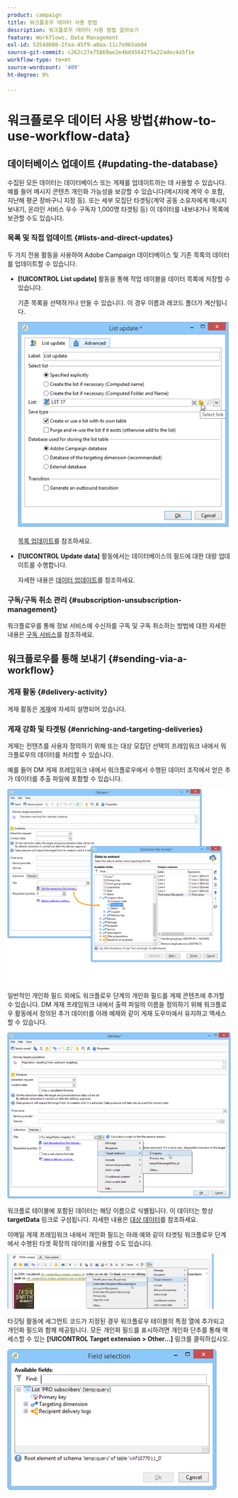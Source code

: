 ```yaml
---
product: campaign
title: 워크플로우 데이터 사용 방법
description: 워크플로우 데이터 사용 방법 알아보기
feature: Workflows, Data Management
exl-id: 5354d608-2fea-45f9-a0aa-11c7e965ab04
source-git-commit: c262c27e75869ae2e4bd45642f5a22adec4a5f1e
workflow-type: tm+mt
source-wordcount: '409'
ht-degree: 0%

---
```


# 워크플로우 데이터 사용 방법{#how-to-use-workflow-data}



## 데이터베이스 업데이트 {#updating-the-database}

수집된 모든 데이터는 데이터베이스 또는 게재를 업데이트하는 데 사용할 수 있습니다. 예를 들어 메시지 콘텐츠 개인화 가능성을 보강할 수 있습니다(메시지에 계약 수 포함, 지난해 평균 장바구니 지정 등). 또는 세부 모집단 타겟팅(계약 공동 소유자에게 메시지 보내기, 온라인 서비스 우수 구독자 1,000명 타겟팅 등) 이 데이터를 내보내거나 목록에 보관할 수도 있습니다.

### 목록 및 직접 업데이트 {#lists-and-direct-updates}

두 가지 전용 활동을 사용하여 Adobe Campaign 데이터베이스 및 기존 목록의 데이터를 업데이트할 수 있습니다.

* **[!UICONTROL List update]** 활동을 통해 작업 테이블을 데이터 목록에 저장할 수 있습니다.

  기존 목록을 선택하거나 만들 수 있습니다. 이 경우 이름과 레코드 폴더가 계산됩니다.

  ![](assets/s_user_create_list.png)

  [목록 업데이트](list-update.md)를 참조하세요.

* **[!UICONTROL Update data]** 활동에서는 데이터베이스의 필드에 대한 대량 업데이트를 수행합니다.

  자세한 내용은 [데이터 업데이트](update-data.md)를 참조하세요.

### 구독/구독 취소 관리 {#subscription-unsubscription-management}

워크플로우를 통해 정보 서비스에 수신자를 구독 및 구독 취소하는 방법에 대한 자세한 내용은 [구독 서비스](subscription-services.md)를 참조하세요.

## 워크플로우를 통해 보내기 {#sending-via-a-workflow}

### 게재 활동 {#delivery-activity}

게재 활동은 [게재](delivery.md)에 자세히 설명되어 있습니다.

### 게재 강화 및 타겟팅 {#enriching-and-targeting-deliveries}

게재는 컨텐츠를 사용자 정의하기 위해 또는 대상 모집단 선택의 프레임워크 내에서 워크플로우의 데이터를 처리할 수 있습니다.

예를 들어 DM 게재 프레임워크 내에서 워크플로우에서 수행된 데이터 조작에서 얻은 추가 데이터를 추출 파일에 포함할 수 있습니다.

![](assets/s_advuser_add_data_postal_mail.png)

일반적인 개인화 필드 외에도 워크플로우 단계의 개인화 필드를 게재 콘텐츠에 추가할 수 있습니다. DM 게재 프레임워크 내에서 출력 파일의 이름을 정의하기 위해 워크플로우 활동에서 정의된 추가 데이터를 아래 예제와 같이 게재 도우미에서 유지하고 액세스할 수 있습니다.

![](assets/s_advuser_using_additional_data.png)

워크플로 테이블에 포함된 데이터는 해당 이름으로 식별됩니다. 이 데이터는 항상 **targetData** 링크로 구성됩니다. 자세한 내용은 [대상 데이터](data-life-cycle.md#target-data)를 참조하세요.

이메일 게재 프레임워크 내에서 개인화 필드는 아래 예와 같이 타겟팅 워크플로우 단계에서 수행된 타겟 확장의 데이터를 사용할 수도 있습니다.

![](assets/s_advuser_add_data_email.png)

타깃팅 활동에 세그먼트 코드가 지정된 경우 워크플로우 테이블의 특정 열에 추가되고 개인화 필드와 함께 제공됩니다. 모든 개인화 필드를 표시하려면 개인화 단추를 통해 액세스할 수 있는 **[!UICONTROL Target extension > Other...]** 링크를 클릭하십시오.

![](assets/s_advuser_segment_code_select.png)
